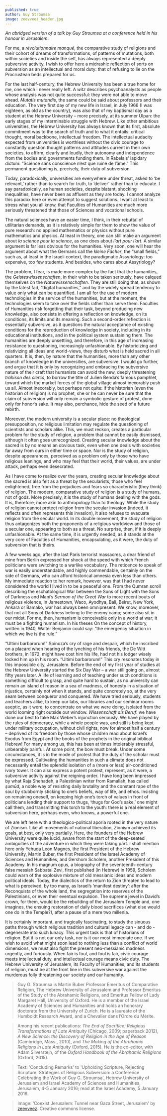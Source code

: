 ```yaml
---
published: true
author: Guy Stroumsa
image: zeevveez_header.jpg
---
```


_An abridged version of a talk by Guy Stroumsa at a conference held in his honour in Jerusalem_:

For me, a _révolutionnaire manqué_, the comparative study of religions and their cohort of dreams of transformations, of patterns of mutations, both within societies and inside the self, has always represented a deeply subversive activity. I wish to offer here a midrashic reflection of sorts on subversion as an intellectual and moral duty: that of refusing to lie on the Procrustean beds prepared for us.

For the last half-century, the Hebrew University has been a true home for me, one which I never really left. A _witz_ describes psychoanalysts as people whose analysis was not quite successful: they were not able to move ahead. _Mutatis mutandis_, the same could be said about professors and their education. The very first day of my new life in Israel, in July 1966 (I was eighteen, as old as the country), was also that of my baptismal day as a student at the Hebrew University – more precisely, at its summer Ulpan: the early stages of my interminable struggle with Hebrew. Like other ambitious universities, the Hebrew University has always known that its first, absolute commitment was to the search of truth and to what it entails: critical thought, moral backbone, intellectual freedom. The intellectual audacity expected from universities is worthless without the civic courage to constantly question thought patterns and attitudes current in their own societies, to affirm, clearly and loudly, their autonomy and independence from the bodies and governments funding them. In Rabelais’ lapidary dictum: “Science sans conscience n’est que ruine de l’âme.” This permanent questioning is, precisely, their duty of subversion.

Today, paradoxically, universities are everywhere under threat, asked to ‘be relevant,’ rather than to search for truth, to ‘deliver’ rather than to educate. I say paradoxically, as human societies, despite blatant, shocking inequalities, have never been as affluent as they are today. I cannot analyze this paradox here or even attempt to suggest solutions. I want at least to stress what you all know, that Faculties of Humanities are much more seriously threatened that those of Sciences and vocational schools.

The natural sciences have an easier time, I think, in their rebuttal of utilitarian demands, as it is relatively simple for them to show the value of pure research: no applied mathematics or physics without pure mathematics and physics. At least in theory, one can still make an argument about _la science pour la science_, as one does about _l’art pour l’art_. A similar argument is far less obvious for the humanities. Very soon, one will hear the argument about what the Germans call the _kleine Fächer_, the “small fields,” such as, at least in the Israeli context, the paradigmatic Assyriology: too expensive, too few students. And besides, who cares about Assyriology?

The problem, I fear, is made more complex by the fact that the humanities, the _Geisteswissenschaften_, in their wish to be taken seriously, have calqued themselves on the _Naturwissenschaften_. They are still doing that, as shown by the latest fad, “digital humanities,” and by the widely spread tendency to value only what can be quantified. I am all for the use of modern technologies in the service of the humanities, but at the moment, the technologies seem to take over the fields rather than serve them. Faculties of Humanities risk forgetting that their task, beyond producing new knowledge, also consists in offering a reflection on knowledge, on its conditions, its limits and its meaning. Such a second-order reflection is essentially subversive, as it questions the natural acceptance of existing conditions for the reproduction of knowledge in society, including in its educational institutions, and in the political system sustaining them. The humanities are deeply unsettling, and therefore, in this age of increasing resistance to questioning, increasingly unfashionable. By historicizing and relativizing all ideas and world-views, they disturb what is held sacred in all quarters. It is, then, by nature that the humanities, more than any other branch of knowledge in the universities, are subversive. I would go further, and argue that it is only by recognizing and embracing the subversive nature of their craft that humanists can avoid the new, deeply threatening _trahison des clercs_, to borrow the title of Julien Benda’s famous pamphlet, toward which the market forces of the global village almost inexorably push us all. Almost inexorably, but perhaps not quite: if the historian (even the historian of religion) is no prophet, she or he can never be sure that the claim of subversion will only remain a symbolic gesture of protest, done only for honor’s sake. It may also, perchance, hide the seed of a future rebirth.

Moreover, the modern university is a secular place: no theological presupposition, no religious limitation may regulate the questioning of scientists and scholars alike. This, we must reckon, creates a particular problem for the study of religion, a problem that cannot be easily dismissed, although it often goes unrecognized. Creating secular knowledge about the sacred is by no means an obvious task, even when one deals with societies far away from ours in either time or space. Nor is the study of religion, despite appearances, perceived as a problem only by those who have religious leanings, and who may feel that their world, their values, are under attack, perhaps even desecrated.

As I have come to realize over the years, creating secular knowledge about the sacred is also felt as a threat by the secularists, those who feel enlightened, free from the prejudices and fears so characteristic (they think) of religion. The modern, comparative study of religion is a study of humans, not of gods. More precisely, it is the study of humans dealing with the gods. It is, therefore, more akin to anthropology than to theology. While the study of religion cannot protect religion from the secular invasion (indeed, it reflects and often represents this invasion), it also refuses to evacuate religion from the secular world. In its double movement, the study of religion thus antagonizes both the proponents of a religious worldview and those of a secular one, appearing to both as a threat. No surprise, then, if it is deeply unfashionable. At the same time, it is urgently needed, as it stands at the very core of Faculties of Humanities, encapsulating, as it were, the duty of subversion that is theirs.

A few weeks ago, after the last Paris terrorist massacres, a dear friend of mine from Berlin expressed her shock at the speed with which French politicians were switching to a warlike vocabulary. The reticence to speak of war is easily understandable, and highly commendable, certainly on the side of Germans, who can afford historical amnesia even less than others. My immediate reaction to her remark, however, was that I had never considered the world I lived in to be a peaceful one. From the Qumran scroll describing the eschatological War between the Sons of Light with the Sons of Darkness and Mani’s _Sermon of the Great War_ to more recent bouts of religious violence, in Jamestown, Waco, Ayodhya, Bali, Beirut, New York, Ankara or Bamako, war has always been omnipresent. We know, moreover, that not all Sons of Darkness belong to the enemy camp; some also sit in our midst. For me, then, humanism is conceivable only in a world at war; it must be a fighting humanism. In his theses On the concept of history, written in 1940, Walter Benjamin could say: “the emergency situation in which we live is the rule.”

“Ultimi barbarorum!” Spinoza’s cry of rage and despair, which he inscribed on a placard when hearing of the lynching of his friends, the De Witt brothers, in 1672, might have cost him his life, had not his lodger wisely locked him up in his room. “Ultimi barbarorum!” This cry resonates today in this impossible city, Jerusalem. Before the end of my first year of studies at the Hebrew University started the Six Day War – a war still going on, almost fifty years later. A life of learning and of teaching under such conditions is something difficult to grasp, and quite hard to sustain, as no university can remain an island of reason in a sea of madness, of honesty in a situation of injustice, certainly not when it stands, and quite concretely so, at the very seam between conqueror and conquered. We have tried seriously, students and teachers alike, to keep our labs, our libraries and our seminar rooms aseptic, as it were, to concentrate on what we were doing, isolated from the world looming right outside our window. _Wissenschaft als Beruf_: we have done our best to take Max Weber’s injunction seriously. We have played by the rules of democracy, while a whole people was, and still is being kept under military occupation, without civil rights, now for almost half a century – deprived of its freedom by those whose children read about Israel’s Exodus from Egypt and the books of the prophets in the original biblical Hebrew! For many among us, this has been at times intolerably stressful, unbearably painful. At some point, the bow must break. Under some circumstances, it is in the mode of protest that the duty of the scholar must be expressed. Cultivating the humanities in such a climate does not necessarily entail the splendid isolation of a (more or less) air-conditioned ivory tower. It can also express a potent protest, represent, as it were, a subversive activity against the reigning order. I have long been impressed by what Raja Shehadeh, a Palestinian writer from Ramallah, has called _şumūd_, a noble way of resisting daily brutality and the constant rape of the soul by stubbornly sticking to one’s beliefs, way of life, and ethos. Insisting on remaining oneself, on keeping high one’s torch of values in front of politicians lending their support to thugs, ‘thugs for God’s sake,’ one might call them, and transmitting this torch to the youth: there is a real element of subversion here, perhaps even, who knows, a powerful one.

We are left here with a theologico-political aporia rooted in the very nature of Zionism. Like all movements of national liberation, Zionism achieved its goals, at best, only very partially. Here, the founders of the Hebrew University were quite lucid, aware from the start of the deep-seated ambiguities of the adventure in which they were taking part. I shall mention here only Yehuda Leon Magnes, the first President of the Hebrew University, Martin Buber, the first President of the Israel Academy of Sciences and Humanities, and Gershom Scholem, another President of this Academy. In his magnum opus, a biography of the seventeenth-century false messiah Sabbatai Zevi, first published (in Hebrew) in 1959, Scholem could warn of the explosive mixture of old messianic ideas and modern political ideals. Today, the dialectics of the return to Zion threaten to lead to what is perceived, by too many, as Israel’s ‘manifest destiny’: after the Reconquista of the whole land, the segregation into reserves of the Palestinians, or even their eventual expulsion. The supreme jewel in David’s crown, for them, would be the rebuilding of the Jerusalem Temple and, one imagines, the ensuing restoration of daily blood sacrifices (what else would one do in the Temple?), after a pause of a mere two millenia.

It is certainly important, and tragically fascinating, to study the sinuous paths through which religious tradition and cultural legacy can - and do - degenerate into such lunacy. This urgent task is that of historians of religion. But it is not our only task, nor is it our most immediate one. If we wish to avoid what might soon lead to nothing less than a conflict of world dimensions, we must also fight the present neo-messianic madness urgently, and furiously. When fair is foul, and foul is fair, civic courage meets intellectual duty, and intellectual courage means civic duty. The Hebrew University of Jerusalem, its Faculty of Humanities, and its students of religion, must be at the front line in this subversive war against the murderous folly threatening our society and our humanity.

> Guy G. Stroumsa is Martin Buber Professor Emeritus of Comparative Religion, The Hebrew University of Jerusalem and Professor Emeritus of the Study of the Abrahamic Religions, and Emeritus Fellow of Lady Margaret Hall, University of Oxford. He is a member of the Israel Academy of Sciences and Humanities and holds an honorary doctorate from the University of Zurich. He is a laureate of the Humboldt Research Award, and a Chevalier dans l’Ordre du Mérite.

> Among his recent publications: _The End of Sacrifice: Religious Transformations of Late Antiquity_ (Chicago, 2009; paperback 2012), _A New Science: the Discovery of Religion in the Age of Reason_ (Cambridge, Mass., 2010), and _The Making of the Abrahamic Religions in Late Antiquity_ (Oxford, 2015). He is the co-editor, with Adam Silverstein, of the _Oxford Handbook of the Abrahamic Religions_ (Oxford, 2015).

> Text: 'Concluding Remarks' to 'Upholding Scripture, Rejecting Scripture: Strategies of Religious Subversion: a Conference Celebrating the Work of Guy G. Stroumsa', Hebrew University of Jerusalem and Israel Academy of Sciences and Humanities, Jerusalem, 4-5 January 2016; read at the Israel Academy, 5 January 2016.

> Image: 'Coexist Jerusalem: Tunnel near Gaza Street, Jerusalem' by [zeevveez](https://www.flickr.com/photos/zeevveez/2573448048/). Creative commons license.